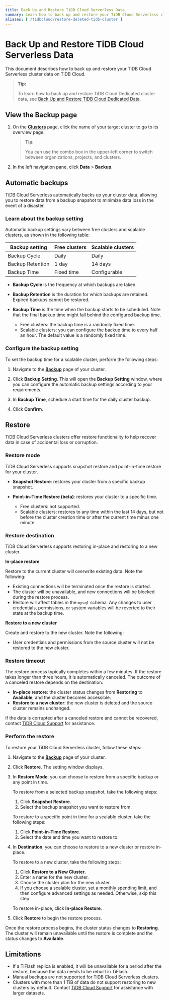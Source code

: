 ```yaml
---
title: Back Up and Restore TiDB Cloud Serverless Data
summary: Learn how to back up and restore your TiDB Cloud Serverless cluster.
aliases: ['/tidbcloud/restore-deleted-tidb-cluster']
---
```


# Back Up and Restore TiDB Cloud Serverless Data

This document describes how to back up and restore your TiDB Cloud Serverless cluster data on TiDB Cloud.

> **Tip:**
>
> To learn how to back up and restore TiDB Cloud Dedicated cluster data, see [Back Up and Restore TiDB Cloud Dedicated Data](/tidb-cloud/backup-and-restore.md).

## View the Backup page

1. On the [**Clusters**](<https://{{{ console-url }}}/project/clusters>) page, click the name of your target cluster to go to its overview page.

    > **Tip:**
    >
    > You can use the combo box in the upper-left corner to switch between organizations, projects, and clusters.

2. In the left navigation pane, click **Data** > **Backup**.

## Automatic backups

TiDB Cloud Serverless automatically backs up your cluster data, allowing you to restore data from a backup snapshot to minimize data loss in the event of a disaster.

### Learn about the backup setting

Automatic backup settings vary between free clusters and scalable clusters, as shown in the following table:

| Backup setting   | Free clusters | Scalable clusters |
|------------------|--------------|------------------|
| Backup Cycle     | Daily        | Daily            |
| Backup Retention | 1 day        | 14 days          |
| Backup Time      | Fixed time   | Configurable     |

- **Backup Cycle** is the frequency at which backups are taken.

- **Backup Retention** is the duration for which backups are retained. Expired backups cannot be restored.
   
- **Backup Time** is the time when the backup starts to be scheduled. Note that the final backup time might fall behind the configured backup time.
   
    - Free clusters: the backup time is a randomly fixed time.
    - Scalable clusters: you can configure the backup time to every half an hour. The default value is a randomly fixed time.

### Configure the backup setting

To set the backup time for a scalable cluster, perform the following steps:

1. Navigate to the [**Backup**](#view-the-backup-page) page of your cluster.

2. Click **Backup Setting**. This will open the **Backup Setting** window, where you can configure the automatic backup settings according to your requirements.

3. In **Backup Time**, schedule a start time for the daily cluster backup.

4. Click **Confirm**.

## Restore

TiDB Cloud Serverless clusters offer restore functionality to help recover data in case of accidental loss or corruption.

### Restore mode

TiDB Cloud Serverless supports snapshot restore and point-in-time restore for your cluster.

- **Snapshot Restore**: restores your cluster from a specific backup snapshot.

- **Point-in-Time Restore (beta)**: restores your cluster to a specific time.

    - Free clusters: not supported.
    - Scalable clusters: restores to any time within the last 14 days, but not before the cluster creation time or after the current time minus one minute.

### Restore destination

TiDB Cloud Serverless supports restoring in-place and restoring to a new cluster.

**In-place restore**

Restore to the current cluster will overwrite existing data. Note the following:

- Existing connections will be terminated once the restore is started.
- The cluster will be unavailable, and new connections will be blocked during the restore process.
- Restore will affect tables in the `mysql` schema. Any changes to user credentials, permissions, or system variables will be reverted to their state at the backup time.

**Restore to a new cluster**

Create and restore to the new cluster. Note the following:

- User credentials and permissions from the source cluster will not be restored to the new cluster.

### Restore timeout

The restore process typically completes within a few minutes. If the restore takes longer than three hours, it is automatically canceled. The outcome of a canceled restore depends on the destination:

- **In-place restore**: the cluster status changes from **Restoring** to **Available**, and the cluster becomes accessible.
- **Restore to a new cluster**: the new cluster is deleted and the source cluster remains unchanged.

If the data is corrupted after a canceled restore and cannot be recovered, contact [TiDB Cloud Support](/tidb-cloud/tidb-cloud-support.md) for assistance.

### Perform the restore

To restore your TiDB Cloud Serverless cluster, follow these steps:

1. Navigate to the [**Backup**](#view-the-backup-page) page of your cluster.

2. Click **Restore**. The setting window displays.

3. In **Restore Mode**, you can choose to restore from a specific backup or any point in time.

    <SimpleTab>
    <div label="Snapshot Restore">

    To restore from a selected backup snapshot, take the following steps:

    1. Click **Snapshot Restore**.
    2. Select the backup snapshot you want to restore from.

    </div>
    <div label="Point-in-Time Restore">

    To restore to a specific point in time for a scalable cluster, take the following steps:

    1. Click **Point-in-Time Restore**.
    2. Select the date and time you want to restore to.

    </div>
    </SimpleTab>

4. In **Destination**, you can choose to restore to a new cluster or restore in-place.

    <SimpleTab>
    <div label="Restore to a new cluster">

    To restore to a new cluster, take the following steps:

    1. Click **Restore to a New Cluster**.
    2. Enter a name for the new cluster.
    3. Choose the cluster plan for the new cluster.
    4. If you choose a scalable cluster, set a monthly spending limit, and then configure advanced settings as needed. Otherwise, skip this step.

    </div>
    <div label="Restore in-place">

    To restore in-place, click **In-place Restore**.

    </div>
    </SimpleTab>

5. Click **Restore** to begin the restore process.

Once the restore process begins, the cluster status changes to **Restoring**. The cluster will remain unavailable until the restore is complete and the status changes to **Available**.

## Limitations

- If a TiFlash replica is enabled, it will be unavailable for a period after the restore, because the data needs to be rebuilt in TiFlash.
- Manual backups are not supported for TiDB Cloud Serverless clusters.
- Clusters with more than 1 TiB of data do not support restoring to new clusters by default. Contact [TiDB Cloud Support](/tidb-cloud/tidb-cloud-support.md) for assistance with larger datasets.
